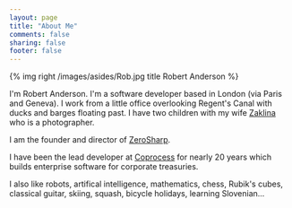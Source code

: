 ```yaml
---
layout: page
title: "About Me"
comments: false
sharing: false
footer: false
---
```

{% img right /images/asides/Rob.jpg title Robert Anderson %}

I'm Robert Anderson.  I'm a software developer based in London (via Paris and Geneva). I work from a little office overlooking Regent's Canal with ducks and barges floating past. I have two children with my wife [Zaklina](http://zaklinaanderson.com/) who is a photographer.

I am the founder and director of [ZeroSharp](http://www.zerosharp.com/).

I have been the lead developer at [Coprocess](http://www.coprocess.com/) for nearly 20 years which builds enterprise software for corporate treasuries.

I also like robots, artifical intelligence, mathematics, chess, Rubik's cubes, classical guitar, skiing, squash, bicycle holidays, learning Slovenian...